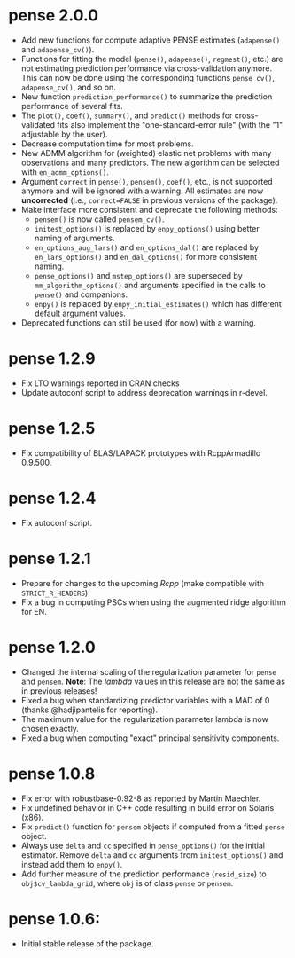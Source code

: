 # pense 2.0.0
  * Add new functions for compute adaptive PENSE estimates (`adapense()` and `adapense_cv()`).
  * Functions for fitting the model (`pense()`, `adapense()`, `regmest()`, etc.) are not estimating prediction performance via cross-validation anymore.
    This can now be done using the corresponding functions `pense_cv()`, `adapense_cv()`, and so on.
  * New function `prediction_performance()` to summarize the prediction performance of several fits.
  * The `plot()`, `coef()`, `summary()`, and `predict()` methods for cross-validated fits also implement the "one-standard-error rule" (with the "1" adjustable by the user).
  * Decrease computation time for most problems.
  * New ADMM algorithm for (weighted) elastic net problems with many observations and many predictors.
    The new algorithm can be selected with `en_admm_options()`.
  * Argument `correct` in `pense()`, `pensem()`, `coef()`, etc., is not supported anymore and will be ignored with a warning.
    All estimates are now **uncorrected** (i.e., `correct=FALSE` in previous versions of the package).
  * Make interface more consistent and deprecate the following methods:
    - `pensem()` is now called `pensem_cv()`.
    - `initest_options()` is replaced by `enpy_options()` using better naming of arguments.
    - `en_options_aug_lars()` and `en_options_dal()` are replaced by `en_lars_options()` and `en_dal_options()` for more consistent naming.
    - `pense_options()` and `mstep_options()` are superseded by `mm_algorithm_options()` and arguments specified in the calls to `pense()` and companions.
    - `enpy()` is replaced by `enpy_initial_estimates()` which has different default argument values.
  * Deprecated functions can still be used (for now) with a warning.

# pense 1.2.9
  * Fix LTO warnings reported in CRAN checks
  * Update autoconf script to address deprecation warnings in r-devel.

# pense 1.2.5
  * Fix compatibility of BLAS/LAPACK prototypes with RcppArmadillo 0.9.500.

# pense 1.2.4
  * Fix autoconf script.

# pense 1.2.1
  * Prepare for changes to the upcoming _Rcpp_ (make compatible with `STRICT_R_HEADERS`)
  * Fix a bug in computing PSCs when using the augmented ridge algorithm for EN.

# pense 1.2.0
  * Changed the internal scaling of the regularization parameter for `pense` and `pensem`.
    **Note**: The _lambda_ values in this release are not the same as in previous releases!
  * Fixed a bug when standardizing predictor variables with a MAD of 0 (thanks @hadjipantelis for reporting).
  * The maximum value for the regularization parameter lambda is now chosen exactly.
  * Fixed a bug when computing "exact" principal sensitivity components.
# pense 1.0.8
  * Fix error with robustbase-0.92-8 as reported by Martin Maechler.
  * Fix undefined behavior in C++ code resulting in build error on Solaris (x86).
  * Fix `predict()` function for `pensem` objects if computed from a fitted `pense` object.
  * Always use `delta` and `cc` specified in `pense_options()` for the initial estimator. Remove `delta` and `cc` arguments from `initest_options()` and instead add them to `enpy()`.
  * Add further measure of the prediction performance (`resid_size`) to `obj$cv_lambda_grid`, where `obj` is of class `pense` or `pensem`.
# pense 1.0.6:
  * Initial stable release of the package.
